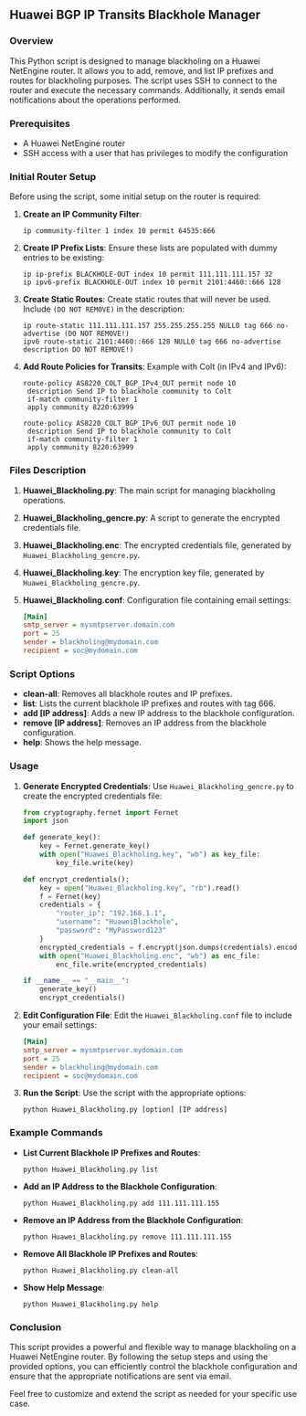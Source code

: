 ## Huawei BGP IP Transits Blackhole Manager

### Overview

This Python script is designed to manage blackholing on a Huawei NetEngine router. It allows you to add, remove, and list IP prefixes and routes for blackholing purposes. The script uses SSH to connect to the router and execute the necessary commands. Additionally, it sends email notifications about the operations performed.

### Prerequisites

- A Huawei NetEngine router
- SSH access with a user that has privileges to modify the configuration

### Initial Router Setup

Before using the script, some initial setup on the router is required:

1. **Create an IP Community Filter**:
   ```shell
   ip community-filter 1 index 10 permit 64535:666
   ```

2. **Create IP Prefix Lists**:
   Ensure these lists are populated with dummy entries to be existing:
   ```shell
   ip ip-prefix BLACKHOLE-OUT index 10 permit 111.111.111.157 32
   ip ipv6-prefix BLACKHOLE-OUT index 10 permit 2101:4460::666 128
   ```

3. **Create Static Routes**:
   Create static routes that will never be used. Include `(DO NOT REMOVE)` in the description:
   ```shell
   ip route-static 111.111.111.157 255.255.255.255 NULL0 tag 666 no-advertise (DO NOT REMOVE!)
   ipv6 route-static 2101:4460::666 128 NULL0 tag 666 no-advertise description DO NOT REMOVE!)
   ```

4. **Add Route Policies for Transits**:
   Example with Colt (in IPv4 and IPv6):
   ```shell
   route-policy AS8220_COLT_BGP_IPv4_OUT permit node 10
    description Send IP to blackhole community to Colt
    if-match community-filter 1
    apply community 8220:63999

   route-policy AS8220_COLT_BGP_IPv6_OUT permit node 10
    description Send IP to blackhole community to Colt
    if-match community-filter 1
    apply community 8220:63999
   ```

### Files Description

1. **Huawei_Blackholing.py**:
   The main script for managing blackholing operations.

2. **Huawei_Blackholing_gencre.py**:
   A script to generate the encrypted credentials file.

3. **Huawei_Blackholing.enc**:
   The encrypted credentials file, generated by `Huawei_Blackholing_gencre.py`.

4. **Huawei_Blackholing.key**:
   The encryption key file, generated by `Huawei_Blackholing_gencre.py`.

5. **Huawei_Blackholing.conf**:
   Configuration file containing email settings:
   ```ini
   [Main]
   smtp_server = mysmtpserver.domain.com
   port = 25
   sender = blackholing@mydomain.com
   recipient = soc@mydomain.com
   ```

### Script Options

- **clean-all**: Removes all blackhole routes and IP prefixes.
- **list**: Lists the current blackhole IP prefixes and routes with tag 666.
- **add [IP address]**: Adds a new IP address to the blackhole configuration.
- **remove [IP address]**: Removes an IP address from the blackhole configuration.
- **help**: Shows the help message.

### Usage

1. **Generate Encrypted Credentials**:
   Use `Huawei_Blackholing_gencre.py` to create the encrypted credentials file:
   ```python
   from cryptography.fernet import Fernet
   import json

   def generate_key():
       key = Fernet.generate_key()
       with open("Huawei_Blackholing.key", "wb") as key_file:
           key_file.write(key)

   def encrypt_credentials():
       key = open("Huawei_Blackholing.key", "rb").read()
       f = Fernet(key)
       credentials = {
           "router_ip": "192.168.1.1",
           "username": "HuaweiBlackhole",
           "password": "MyPassword123"
       }
       encrypted_credentials = f.encrypt(json.dumps(credentials).encode())
       with open("Huawei_Blackholing.enc", "wb") as enc_file:
           enc_file.write(encrypted_credentials)

   if __name__ == "__main__":
       generate_key()
       encrypt_credentials()
   ```

2. **Edit Configuration File**:
   Edit the `Huawei_Blackholing.conf` file to include your email settings:
   ```ini
   [Main]
   smtp_server = mysmtpserver.mydomain.com
   port = 25
   sender = blackholing@mydomain.com
   recipient = soc@mydomain.com
   ```

3. **Run the Script**:
   Use the script with the appropriate options:
   ```shell
   python Huawei_Blackholing.py [option] [IP address]
   ```

### Example Commands

- **List Current Blackhole IP Prefixes and Routes**:
  ```shell
  python Huawei_Blackholing.py list
  ```

- **Add an IP Address to the Blackhole Configuration**:
  ```shell
  python Huawei_Blackholing.py add 111.111.111.155
  ```

- **Remove an IP Address from the Blackhole Configuration**:
  ```shell
  python Huawei_Blackholing.py remove 111.111.111.155
  ```

- **Remove All Blackhole IP Prefixes and Routes**:
  ```shell
  python Huawei_Blackholing.py clean-all
  ```

- **Show Help Message**:
  ```shell
  python Huawei_Blackholing.py help
  ```

### Conclusion

This script provides a powerful and flexible way to manage blackholing on a Huawei NetEngine router. By following the setup steps and using the provided options, you can efficiently control the blackhole configuration and ensure that the appropriate notifications are sent via email.

Feel free to customize and extend the script as needed for your specific use case.
